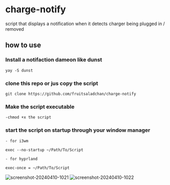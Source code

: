 # charge-notify

script that displays a notification when it detects charger being plugged in / removed 

## how to use

### Install a notifaction dameon like dunst

```
yay -S dunst
```

### clone this repo or jus copy the script 

```
git clone https://github.com/fruitsaladchan/charge-notify
```

### Make the script executable

```
-chmod +x the script
```
### start the script on startup through your window manager
```
- for i3wm

exec --no-startup ~/Path/To/Script

- for hyprland

exec-once = ~/Path/To/Script

```

![screenshot-20240410-1021](https://github.com/fruitsaladchan/charge-notify/assets/124645742/d990c9f8-a9e8-48ae-9a93-234345162974)
![screenshot-20240410-1022](https://github.com/fruitsaladchan/charge-notify/assets/124645742/49a5dd2a-c64a-40d7-973e-bd4fc56f0e4e)
